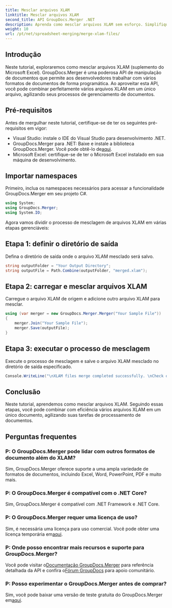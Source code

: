 ```yaml
---
title: Mesclar arquivos XLAM
linktitle: Mesclar arquivos XLAM
second_title: API GroupDocs.Merger .NET
description: Aprenda como mesclar arquivos XLAM sem esforço. Simplifique suas tarefas de gerenciamento de documentos com esta API poderosa.
weight: 10
url: /pt/net/spreadsheet-merging/merge-xlam-files/
---
```

## Introdução

Neste tutorial, exploraremos como mesclar arquivos XLAM (suplemento do Microsoft Excel). GroupDocs.Merger é uma poderosa API de manipulação de documentos que permite aos desenvolvedores trabalhar com vários formatos de documentos de forma programática. Ao aproveitar esta API, você pode combinar perfeitamente vários arquivos XLAM em um único arquivo, agilizando seus processos de gerenciamento de documentos.

## Pré-requisitos

Antes de mergulhar neste tutorial, certifique-se de ter os seguintes pré-requisitos em vigor:

- Visual Studio: instale o IDE do Visual Studio para desenvolvimento .NET.
-  GroupDocs.Merger para .NET: Baixe e instale a biblioteca GroupDocs.Merger. Você pode obtê-lo de[aqui](https://releases.groupdocs.com/merger/net/).
- Microsoft Excel: certifique-se de ter o Microsoft Excel instalado em sua máquina de desenvolvimento.

## Importar namespaces

Primeiro, inclua os namespaces necessários para acessar a funcionalidade GroupDocs.Merger em seu projeto C#.

```csharp
using System; 
using GroupDocs.Merger;
using System.IO;
```

Agora vamos dividir o processo de mesclagem de arquivos XLAM em várias etapas gerenciáveis:

## Etapa 1: definir o diretório de saída

Defina o diretório de saída onde o arquivo XLAM mesclado será salvo.

```csharp
string outputFolder = "Your Output Directory";
string outputFile = Path.Combine(outputFolder, "merged.xlam");
```

## Etapa 2: carregar e mesclar arquivos XLAM

Carregue o arquivo XLAM de origem e adicione outro arquivo XLAM para mesclar.

```csharp
using (var merger = new GroupDocs.Merger.Merger("Your Sample File"))
{
    merger.Join("Your Sample File");
    merger.Save(outputFile);
}
```

## Etapa 3: executar o processo de mesclagem

Execute o processo de mesclagem e salve o arquivo XLAM mesclado no diretório de saída especificado.

```csharp
Console.WriteLine("\nXLAM files merge completed successfully. \nCheck output in {0}", outputFolder);
```

## Conclusão

Neste tutorial, aprendemos como mesclar arquivos XLAM. Seguindo essas etapas, você pode combinar com eficiência vários arquivos XLAM em um único documento, agilizando suas tarefas de processamento de documentos.

## Perguntas frequentes

### P: O GroupDocs.Merger pode lidar com outros formatos de documento além do XLAM?

Sim, GroupDocs.Merger oferece suporte a uma ampla variedade de formatos de documentos, incluindo Excel, Word, PowerPoint, PDF e muito mais.

### P: O GroupDocs.Merger é compatível com o .NET Core?

Sim, GroupDocs.Merger é compatível com .NET Framework e .NET Core.

### P: O GroupDocs.Merger requer uma licença de uso?

Sim, é necessária uma licença para uso comercial. Você pode obter uma licença temporária em[aqui](https://purchase.groupdocs.com/temporary-license/).

### P: Onde posso encontrar mais recursos e suporte para GroupDocs.Merger?

 Você pode visitar o[Documentação GroupDocs.Merger](https://tutorials.groupdocs.com/merger/net/) para referência detalhada da API e confira o[Fórum GroupDocs](https://forum.groupdocs.com/c/merger/32) para apoio comunitário.

### P: Posso experimentar o GroupDocs.Merger antes de comprar?

 Sim, você pode baixar uma versão de teste gratuita do GroupDocs.Merger em[aqui](https://releases.groupdocs.com/).